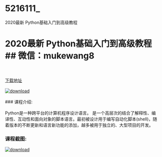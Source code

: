 # 5216111_
2020最新 Python基础入门到高级教程
# 2020最新 Python基础入门到高级教程## 微信：mukewang8
<br/></br>[下载地址](http://www.36tz.cn/article/5216111 "下载地址")
<br/></br>[![download](http://36tz.cn/muke_img/2020_11_2-35-300x184.png "下载地址")](http://www.36tz.cn/article/5216111 "下载地址")
<br/></br>### 课程介绍:<br/></br>Python是一种跨平台的计算机程序设计语言。 是一个高层次的结合了解释性、编译性、互动性和面向对象的脚本语言。最初被设计用于编写自动化脚本(shell)，随着版本的不断更新和语言新功能的添加，越多被用于独立的、大型项目的开发。

### 课程截图:
[![download](http://36tz.cn/muke_img/2020_11_1-35.png "下载地址")](http://www.36tz.cn/article/5216111 "下载地址")
